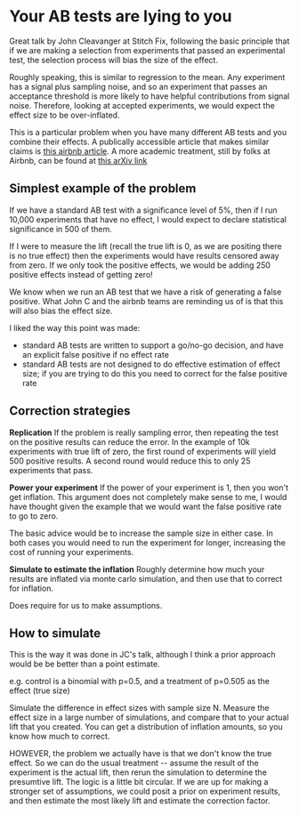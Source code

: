 # Your AB tests are lying to you

Great talk by John Cleavanger at Stitch Fix, following the basic
principle that if we are making a selection from experiments that
passed an experimental test, the selection process will bias the
size of the effect.

Roughly speaking, this is similar to regression to the mean. Any
experiment has a signal plus sampling noise, and so an experiment
that passes an acceptance threshold is more likely to have helpful
contributions from signal noise. Therefore, looking at accepted experiments,
we would expect the effect size to be over-inflated.

This is a particular problem when you have many different AB tests
and you combine their effects. A publically accessible article that
makes similar claims is [this airbnb article](https://medium.com/airbnb-engineering/selection-bias-in-online-experimentation-c3d67795cceb). A more academic treatment, still by folks at Airbnb, can be 
found at [this arXiv link](https://arxiv.org/pdf/1910.03788.pdf)

## Simplest example of the problem

If we have a standard AB test with a significance level of 5%, then
if I run 10,000 experiments that have no effect, I would expect to
declare statistical significance in 500 of them.

If I were to measure the lift (recall the true lift is 0, as we are
positing there is no true effect) then the experiments would have results
censored away from zero. If we only took the positive effects, we would
be adding 250 positive effects instead of getting zero!

We know when we run an AB test that we have a risk of generating a
false positive. What John C and the airbnb teams are reminding us of
is that this will also bias the effect size.

I liked the way this point was made:
- standard AB tests are written to support a go/no-go decision, and have an explicit false positive if no effect rate
- standard AB tests are not designed to do effective estimation of effect size; if you are trying to do this you need to correct for the false positive rate

## Correction strategies

**Replication**
If the problem is really sampling error, then repeating the test on the
positive results can reduce the error. In the example of 10k experiments
with true lift of zero, the first round of experiments will yield 500 
positive results. A second round would reduce this to only 25 experiments
that pass.

**Power your experiment**
If the power of your experiment is 1, then you won't get inflation. 
This argument does not completely make sense to me, I would have thought given the 
example that we would want the false positive rate to go to zero.

The basic advice would be to increase the sample size in either case.
In both cases you would need to run the experiment for longer, increasing the
cost of running your experiments.

**Simulate to estimate the inflation**
Roughly determine how much your results are inflated via monte carlo simulation,
and then use that to correct for inflation.

Does require for us to make assumptions.

## How to simulate

This is the way it was done in JC's talk, although I think a prior approach would be
be better than a point estimate.

e.g. control is a binomial with p=0.5, and a treatment of p=0.505 as the effect (true size)

Simulate the difference in effect sizes with sample size N.
Measure the effect size in a large number of simulations, and compare that to your actual lift that you created.
You can get a distribution of inflation amounts, so you know how much to correct.

HOWEVER, the problem we actually have is that we don't know the true effect. 
So we can do the usual treatment -- assume the result of the experiment is the actual lift, then rerun the simulation to determine the presumtive lift.
The logic is a little bit circular. If we are up for making a stronger set of assumptions,
we could posit a prior on experiment results, and then estimate the most likely lift and estimate the correction factor.


